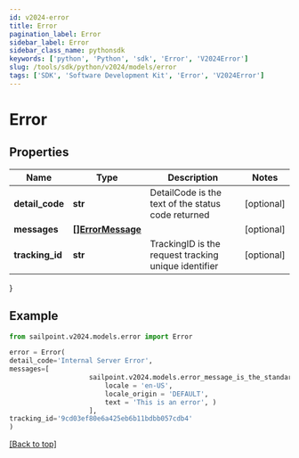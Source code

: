 ```yaml
---
id: v2024-error
title: Error
pagination_label: Error
sidebar_label: Error
sidebar_class_name: pythonsdk
keywords: ['python', 'Python', 'sdk', 'Error', 'V2024Error']
slug: /tools/sdk/python/v2024/models/error
tags: ['SDK', 'Software Development Kit', 'Error', 'V2024Error']
---
```


# Error

## Properties

| Name | Type | Description | Notes |
| --- | --- | --- | --- |
| **detail_code** | **str** | DetailCode is the text of the status code returned | [optional] |
| **messages** | [**[]ErrorMessage**](error-message) |  | [optional] |
| **tracking_id** | **str** | TrackingID is the request tracking unique identifier | [optional] |

}

## Example

```python
from sailpoint.v2024.models.error import Error

error = Error(
detail_code='Internal Server Error',
messages=[
                    sailpoint.v2024.models.error_message_is_the_standard_api_error_response_message_type/.ErrorMessage is the standard API error response message type.(
                        locale = 'en-US',
                        locale_origin = 'DEFAULT',
                        text = 'This is an error', )
                    ],
tracking_id='9cd03ef80e6a425eb6b11bdbb057cdb4'
)

```

[[Back to top]](#)
